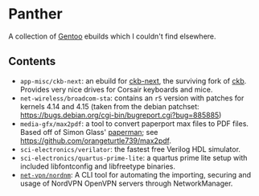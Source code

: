 # Panther

A collection of [Gentoo](https://www.gentoo.org/) ebuilds which I couldn't find elsewhere.

## Contents

* `app-misc/ckb-next`: an ebuild for [ckb-next](https://github.com/mattanger/ckb-next), the surviving fork of [ckb](https://github.com/ccMSC/ckb). Provides very nice drives for Corsair keyboards and mice.
* `net-wireless/broadcom-sta`: contains an `r5` version with patches for kernels 4.14 and 4.15 (taken from the debian patchset: https://bugs.debian.org/cgi-bin/bugreport.cgi?bug=885885)
* `media-gfx/max2pdf`: a tool to convert paperport max files to PDF files. Based off of Simon Glass' [paperman](https://github.com/sglass68/paperman); see https://github.com/orangeturtle739/max2pdf.
* `sci-electronics/verilator`: the fastest free Verilog HDL simulator.
* `sci-electronics/quartus-prime-lite`: a quartus prime lite setup with included libfontconfig and libfreetype binaries.
*  [`net-vpn/nordnm`](https://github.com/Chadsr/NordVPN-NetworkManager): A CLI tool for automating the importing, securing and usage of NordVPN OpenVPN servers through NetworkManager.
